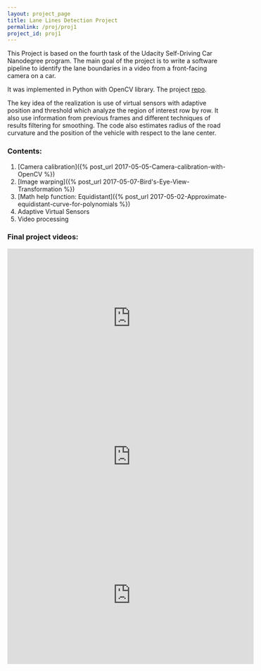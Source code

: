 ```yaml
---
layout: project_page
title: Lane Lines Detection Project
permalink: /proj/proj1
project_id: proj1
---
```


This Project is based on the fourth task of the Udacity Self-Driving Car Nanodegree program. The main goal of the project is to write a software pipeline to identify the lane boundaries in a video from a front-facing camera on a car. 

It was implemented in Python with OpenCV library. The project [repo](https://github.com/NikolasEnt/Advanced-Lane-Lines).

The key idea of the realization is use of virtual sensors with adaptive position and threshold which analyze the region of interest row by row. It also use information from previous frames and different techniques of results filtering for smoothing.
The code also estimates radius of the road curvature and the position of the vehicle with respect to the lane center.

### Contents:

1. [Camera calibration]({% post_url 2017-05-05-Camera-calibration-with-OpenCV %})
2. [Image warping]({% post_url 2017-05-07-Bird's-Eye-View-Transformation %})
3. [Math help function: Equidistant]({% post_url 2017-05-02-Approximate-equidistant-curve-for-polynomials %})
4. Adaptive Virtual Sensors
5. Video processing

### Final project videos:

<iframe width="560" height="315" src="https://www.youtube.com/embed/1YaguCWMklc" frameborder="0" allowfullscreen></iframe>

<iframe width="560" height="315" src="https://www.youtube.com/embed/aOaV-RHMg2U" frameborder="0" allowfullscreen></iframe>

<iframe width="560" height="315" src="https://www.youtube.com/embed/tgQwXVzhrBI" frameborder="0" allowfullscreen></iframe>
